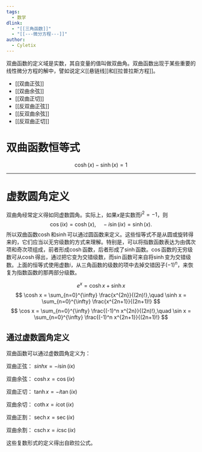```yaml
---
tags:
  - 数学
dlink:
  - "[[三角函数]]"
  - "[[---微分方程---]]"
author:
  - Cyletix
---
```

双曲函数的定义域是实数，其自变量的值叫做双曲角。双曲函数出现于某些重要的线性微分方程的解中，譬如说定义[[悬链线]]和[[拉普拉斯方程]]。

- [[双曲正弦]]
- [[双曲余弦]]
- [[双曲正切]]
- [[反双曲正弦]]
- [[反双曲余弦]]
- [[反双曲正切]]


# 双曲函数恒等式
$$\cosh(x)-\sinh(x)=1$$

---
# 虚数圆角定义
双曲角经常定义得如同虚数圆角。实际上，如果$x$是实数而$i^2 = -1$，则
$$
\cos(ix) = \cosh(x),\quad -i\sin(ix) = \sinh(x).
$$
所以双曲函数$\cosh$和$\sinh$可以通过圆函数来定义。这些恒等式不是从圆或旋转得来的，它们应当以无穷级数的方式来理解。特别是，可以将指数函数表达为由偶次项和奇次项组成，前者形成$\cosh$函数，后者形成了$\sinh$函数。$\cos$函数的无穷级数可从$\cosh$得出，通过把它变为交错级数，而$\sin$函数可来自将$\sinh$变为交错级数。上面的恒等式使用虚数$i$，从三角函数的级数的项中去掉交错因子$(-1)^n$，来恢复为指数函数的那两部分级数。

$$
e^x = \cosh x + \sinh x
$$
$$
\cosh x = \sum_{n=0}^{\infty} \frac{x^{2n}}{(2n)!},\quad \sinh x = \sum_{n=0}^{\infty} \frac{x^{2n+1}}{(2n+1)!}
$$
$$
\cos x = \sum_{n=0}^{\infty} \frac{(-1)^n x^{2n}}{(2n)!},\quad \sin x = \sum_{n=0}^{\infty} \frac{(-1)^n x^{2n+1}}{(2n+1)!}
$$

## 通过虚数圆角定义
双曲函数可以通过虚数圆角定义为：

双曲正弦：
$sinh x = -i\sin(ix)$

双曲余弦：
$\cosh x = \cos(ix)$

双曲正切：
$\tanh x = -i\tan(ix)$

双曲余切：
$\coth x = i\cot(ix)$

双曲正割：
$\operatorname{sech} x = \sec(ix)$

双曲余割：
$\operatorname{csch} x = i\csc(ix)$

这些复数形式的定义得出自欧拉公式。